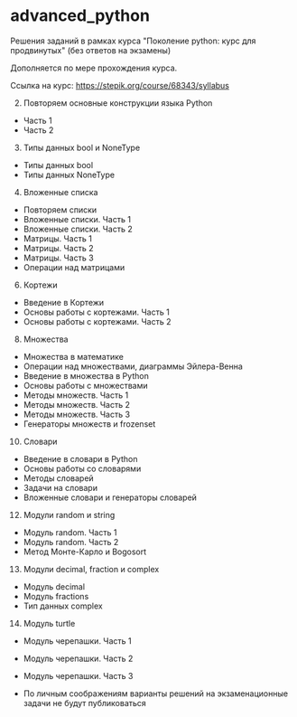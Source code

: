 # advanced_python
Решения заданий в рамках курса "Поколение python: курс для продвинутых" (без ответов на экзамены)

Дополняется по мере прохождения курса.

Ссылка на курс: https://stepik.org/course/68343/syllabus

2. Повторяем основные конструкции языка Python
- Часть 1
- Часть 2

3. Типы данных bool и NoneType
- Типы данных bool
- Типы данных NoneType

4. Вложенные списка
- Повторяем списки
- Вложенные списки. Часть 1
- Вложенные списки. Часть 2
- Матрицы. Часть 1
- Матрицы. Часть 2
- Матрицы. Часть 3
- Операции над матрицами

6. Кортежи
- Введение в Кортежи
- Основы работы с кортежами. Часть 1
- Основы работы с кортежами. Часть 2

8. Множества
- Множества в математике
- Операции над множествами, диаграммы Эйлера-Венна
- Введение в множества в Python
- Основы работы с множествами
- Методы множеств. Часть 1
- Методы множеств. Часть 2
- Методы множеств. Часть 3
- Генераторы множеств и frozenset

10. Словари
- Введение в словари в Python
- Основы работы со словарями
- Методы словарей
- Задачи на словари
- Вложенные словари и генераторы словарей

12. Модули random и string
- Модуль random. Часть 1
- Модуль random. Часть 2
- Метод Монте-Карло и Bogosort

13. Модули decimal, fraction и complex
- Модуль decimal
- Модуль fractions
- Тип данных complex

14. Модуль turtle
- Модуль черепашки. Часть 1
- Модуль черепашки. Часть 2
- Модуль черепашки. Часть 3



- По личным соображениям варианты решений на экзаменационные задачи не будут публиковаться
